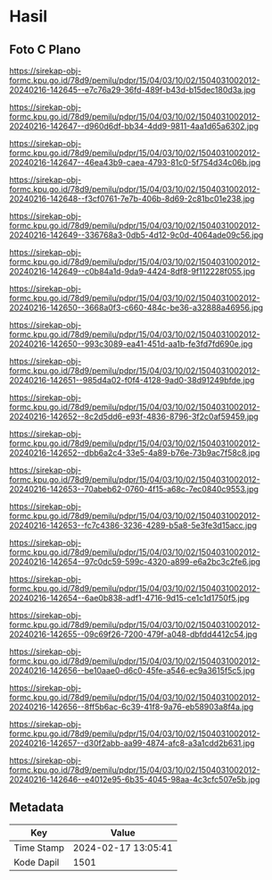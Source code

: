 # Hasil

## Foto C Plano

https://sirekap-obj-formc.kpu.go.id/78d9/pemilu/pdpr/15/04/03/10/02/1504031002012-20240216-142645--e7c76a29-36fd-489f-b43d-b15dec180d3a.jpg

https://sirekap-obj-formc.kpu.go.id/78d9/pemilu/pdpr/15/04/03/10/02/1504031002012-20240216-142647--d960d6df-bb34-4dd9-9811-4aa1d65a6302.jpg

https://sirekap-obj-formc.kpu.go.id/78d9/pemilu/pdpr/15/04/03/10/02/1504031002012-20240216-142647--46ea43b9-caea-4793-81c0-5f754d34c06b.jpg

https://sirekap-obj-formc.kpu.go.id/78d9/pemilu/pdpr/15/04/03/10/02/1504031002012-20240216-142648--f3cf0761-7e7b-406b-8d69-2c81bc01e238.jpg

https://sirekap-obj-formc.kpu.go.id/78d9/pemilu/pdpr/15/04/03/10/02/1504031002012-20240216-142649--336768a3-0db5-4d12-9c0d-4064ade09c56.jpg

https://sirekap-obj-formc.kpu.go.id/78d9/pemilu/pdpr/15/04/03/10/02/1504031002012-20240216-142649--c0b84a1d-9da9-4424-8df8-9f112228f055.jpg

https://sirekap-obj-formc.kpu.go.id/78d9/pemilu/pdpr/15/04/03/10/02/1504031002012-20240216-142650--3668a0f3-c660-484c-be36-a32888a46956.jpg

https://sirekap-obj-formc.kpu.go.id/78d9/pemilu/pdpr/15/04/03/10/02/1504031002012-20240216-142650--993c3089-ea41-451d-aa1b-fe3fd7fd690e.jpg

https://sirekap-obj-formc.kpu.go.id/78d9/pemilu/pdpr/15/04/03/10/02/1504031002012-20240216-142651--985d4a02-f0f4-4128-9ad0-38d91249bfde.jpg

https://sirekap-obj-formc.kpu.go.id/78d9/pemilu/pdpr/15/04/03/10/02/1504031002012-20240216-142652--8c2d5dd6-e93f-4836-8796-3f2c0af59459.jpg

https://sirekap-obj-formc.kpu.go.id/78d9/pemilu/pdpr/15/04/03/10/02/1504031002012-20240216-142652--dbb6a2c4-33e5-4a89-b76e-73b9ac7f58c8.jpg

https://sirekap-obj-formc.kpu.go.id/78d9/pemilu/pdpr/15/04/03/10/02/1504031002012-20240216-142653--70abeb62-0760-4f15-a68c-7ec0840c9553.jpg

https://sirekap-obj-formc.kpu.go.id/78d9/pemilu/pdpr/15/04/03/10/02/1504031002012-20240216-142653--fc7c4386-3236-4289-b5a8-5e3fe3d15acc.jpg

https://sirekap-obj-formc.kpu.go.id/78d9/pemilu/pdpr/15/04/03/10/02/1504031002012-20240216-142654--97c0dc59-599c-4320-a899-e6a2bc3c2fe6.jpg

https://sirekap-obj-formc.kpu.go.id/78d9/pemilu/pdpr/15/04/03/10/02/1504031002012-20240216-142654--6ae0b838-adf1-4716-9d15-ce1c1d1750f5.jpg

https://sirekap-obj-formc.kpu.go.id/78d9/pemilu/pdpr/15/04/03/10/02/1504031002012-20240216-142655--09c69f26-7200-479f-a048-dbfdd4412c54.jpg

https://sirekap-obj-formc.kpu.go.id/78d9/pemilu/pdpr/15/04/03/10/02/1504031002012-20240216-142656--be10aae0-d6c0-45fe-a546-ec9a3615f5c5.jpg

https://sirekap-obj-formc.kpu.go.id/78d9/pemilu/pdpr/15/04/03/10/02/1504031002012-20240216-142656--8ff5b6ac-6c39-41f8-9a76-eb58903a8f4a.jpg

https://sirekap-obj-formc.kpu.go.id/78d9/pemilu/pdpr/15/04/03/10/02/1504031002012-20240216-142657--d30f2abb-aa99-4874-afc8-a3a1cdd2b631.jpg

https://sirekap-obj-formc.kpu.go.id/78d9/pemilu/pdpr/15/04/03/10/02/1504031002012-20240216-142646--e4012e95-6b35-4045-98aa-4c3cfc507e5b.jpg


## Metadata

| Key        | Value               |
| ---------- | ------------------- |
| Time Stamp | 2024-02-17 13:05:41 |
| Kode Dapil | 1501                |



